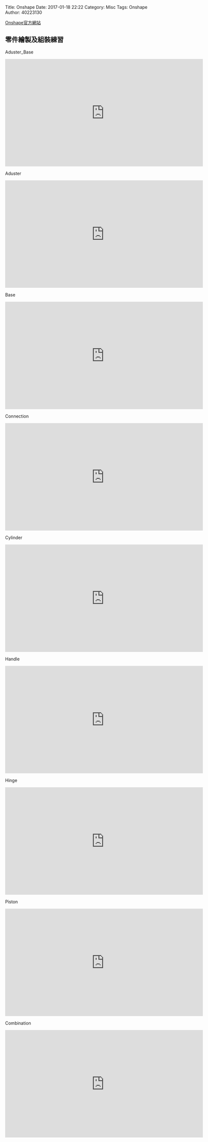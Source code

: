 Title: Onshape
Date: 2017-01-18 22:22
Category: Misc
Tags: Onshape
Author: 40223130

<p><a href="https://www.onshape.com/">Onshape官方網站</a></p>

<h2>零件繪製及組裝練習</h2>
<p>Aduster_Base</p>
<iframe src="https://player.vimeo.com/video/199937111" width="640" height="347" frameborder="0" webkitallowfullscreen mozallowfullscreen allowfullscreen></iframe>

<!-- PELICAN_END_SUMMARY -->

<p>Aduster</p>
<iframe src="https://player.vimeo.com/video/199936527" width="640" height="347" frameborder="0" webkitallowfullscreen mozallowfullscreen allowfullscreen></iframe>

<p>Base</p>
<iframe src="https://player.vimeo.com/video/199941437" width="640" height="347" frameborder="0" webkitallowfullscreen mozallowfullscreen allowfullscreen></iframe>

<p>Connection</p>
<iframe src="https://player.vimeo.com/video/199935394" width="640" height="347" frameborder="0" webkitallowfullscreen mozallowfullscreen allowfullscreen></iframe>

<p>Cylinder</p>
<iframe src="https://player.vimeo.com/video/199937111" width="640" height="347" frameborder="0" webkitallowfullscreen mozallowfullscreen allowfullscreen></iframe>

<p>Handle</p>
<iframe src="https://player.vimeo.com/video/199935917" width="640" height="347" frameborder="0" webkitallowfullscreen mozallowfullscreen allowfullscreen></iframe>

<p>Hinge</p>
<iframe src="https://player.vimeo.com/video/199935917" width="640" height="347" frameborder="0" webkitallowfullscreen mozallowfullscreen allowfullscreen></iframe>

<p>Piston</p>
<iframe src="https://player.vimeo.com/video/199935917" width="640" height="347" frameborder="0" webkitallowfullscreen mozallowfullscreen allowfullscreen></iframe>

<p>Combination</p>
<iframe src="https://player.vimeo.com/video/199538323" width="640" height="347" frameborder="0" webkitallowfullscreen mozallowfullscreen allowfullscreen></iframe>


